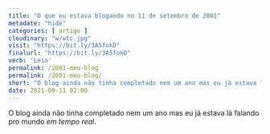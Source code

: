 ```yaml
---
title: "O que eu estava blogando no 11 de setembro de 2001"
metadate: "hide"
categories: [ artigo ]
cloudinary: "w/wtc.jpg"
visit: "https://bit.ly/3A5fokD"
finalurl: "https://bit.ly/3A5fokD"
verb: 'Leia'
permalink: /2001-meu-blog
permalink: /2001-meu-blog/
short: "O blog ainda não tinha completado nem um ano mas eu já estava lá falando pro mundo _em tempo real_."
date: 2021-09-11 02:00
---
```

O blog ainda não tinha completado nem um ano mas eu já estava lá falando pro mundo _em tempo real_.